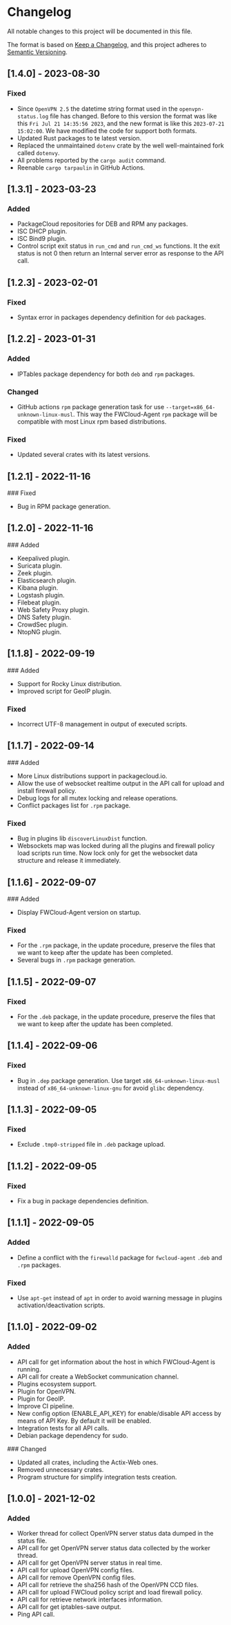 # Changelog
All notable changes to this project will be documented in this file.

The format is based on [Keep a Changelog](https://keepachangelog.com/en/1.0.0/),
and this project adheres to [Semantic Versioning](https://semver.org/spec/v2.0.0.html).

## [1.4.0] - 2023-08-30
### Fixed
- Since `OpenVPN 2.5` the datetime string format used in the `openvpn-status.log` file has changed. Before to this version the format was like this `Fri Jul 21 14:35:56 2023`, and the new format is like this `2023-07-21 15:02:00`. We have modified the code for support both formats.
- Updated Rust packages to te latest version.
- Replaced the unmaintained `dotenv` crate by the well well-maintained fork called `dotenvy`.
- All problems reported by the `cargo audit` command.
- Reenable `cargo tarpaulin` in GitHub Actions.


## [1.3.1] - 2023-03-23 
### Added
- PackageCloud repositories for DEB and RPM any packages.
- ISC DHCP plugin.
- ISC Bind9 plugin.
- Control script exit status in `run_cmd` and `run_cmd_ws` functions. It the exit status is not 0 then return an Internal server error as response to the API call.


## [1.2.3] - 2023-02-01
### Fixed
- Syntax error in packages dependency definition for `deb` packages.


## [1.2.2] - 2023-01-31
### Added
- IPTables package dependency for both `deb` and `rpm` packages.

### Changed
- GitHub actions `rpm` package generation task for use `--target=x86_64-unknown-linux-musl`. This way the FWCloud-Agent `rpm` package will be compatible with most Linux rpm based distributions.

### Fixed
- Updated several crates with its latest versions.


## [1.2.1] - 2022-11-16
### Fixed
- Bug in RPM package generation.


## [1.2.0] - 2022-11-16
### Added
- Keepalived plugin.
- Suricata plugin.
- Zeek plugin.
- Elasticsearch plugin.
- Kibana plugin.
- Logstash plugin.
- Filebeat plugin.
- Web Safety Proxy plugin.
- DNS Safety plugin.
- CrowdSec plugin.
- NtopNG plugin.


## [1.1.8] - 2022-09-19
### Added
- Support for Rocky Linux distribution.
- Improved script for GeoIP plugin.

### Fixed
- Incorrect UTF-8 management in output of executed scripts.


## [1.1.7] - 2022-09-14
### Added
- More Linux distributions support in packagecloud.io.
- Allow the use of websocket realtime output in the API call for upload and install firewall policy.
- Debug logs for all mutex locking and release operations.
- Conflict packages list for `.rpm` package.

### Fixed
- Bug in plugins lib `discoverLinuxDist` function.
- Websockets map was locked during all the plugins and firewall policy load scripts run time. Now lock only for get the websocket data structure and release it immediately.


## [1.1.6] - 2022-09-07
### Added
- Display FWCloud-Agent version on startup.
   
### Fixed
- For the `.rpm` package, in the update procedure, preserve the files that we want to keep after the update has been completed.
- Several bugs in `.rpm` package generation.


## [1.1.5] - 2022-09-07
### Fixed
- For the `.deb` package, in the update procedure, preserve the files that we want to keep after the update has been completed.


## [1.1.4] - 2022-09-06
### Fixed
- Bug in `.dep` package generation. Use target `x86_64-unknown-linux-musl` instead of `x86_64-unknown-linux-gnu` for avoid `glibc` dependency.


## [1.1.3] - 2022-09-05
### Fixed
- Exclude `.tmp0-stripped` file in `.deb` package upload.


## [1.1.2] - 2022-09-05
### Fixed
- Fix a bug in package dependencies definition.


## [1.1.1] - 2022-09-05
### Added
- Define a conflict with the `firewalld` package for `fwcloud-agent` `.deb` and `.rpm` packages.
  
### Fixed
- Use `apt-get` instead of `apt` in order to avoid warning message in plugins activation/deactivation scripts.


## [1.1.0] - 2022-09-02
### Added
- API call for get information about the host in which FWCloud-Agent is running.
- API call for create a WebSocket communication channel.
- Plugins ecosystem support.
- Plugin for OpenVPN.
- Plugin for GeoIP.
- Improve CI pipeline.
- New config option (ENABLE_API_KEY) for enable/disable API access by means of API Key. By default it will be enabled.
- Integration tests for all API calls.
- Debian package dependency for sudo.

### Changed
- Updated all crates, including the Actix-Web ones.
- Removed unnecessary crates.
- Program structure for simplify integration tests creation.


## [1.0.0] - 2021-12-02
### Added
- Worker thread for collect OpenVPN server status data dumped in the status file.
- API call for get OpenVPN server status data collected by the worker thread.
- API call for get OpenVPN server status in real time.
- API call for upload OpenVPN config files.
- API call for remove OpenVPN config files.
- API call for retrieve the sha256 hash of the OpenVPN CCD files. 
- API call for upload FWCloud policy script and load firewall policy.
- API call for retrieve network interfaces information.
- API call for get iptables-save output.
- Ping API call.
